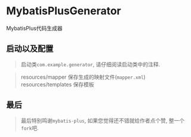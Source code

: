 # MybatisPlusGenerator
MybatisPlus代码生成器

## 启动以及配置

> 启动类`com.example.generator`, 请仔细阅读启动类中的注释.

> resources/mapper 保存生成的映射文件(`mapper.xml`)
> resources/templates 保存模板

## 最后

> 最后特别鸣谢`mybatis-plus`, 如果您觉得还不错就给作者点个赞, 整一个`fork`吧.